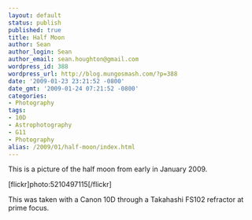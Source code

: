 ```yaml
---
layout: default
status: publish
published: true
title: Half Moon
author: Sean
author_login: Sean
author_email: sean.houghton@gmail.com
wordpress_id: 388
wordpress_url: http://blog.mungosmash.com/?p=388
date: '2009-01-23 23:21:52 -0800'
date_gmt: '2009-01-24 07:21:52 -0800'
categories:
- Photography
tags:
- 10D
- Astrophotography
- G11
- Photography
alias: /2009/01/half-moon/index.html
---
```

This is a picture of the half moon from early in January 2009.

[flickr]photo:5210497115[/flickr]

This was taken with a Canon 10D through a Takahashi FS102 refractor at prime focus.

